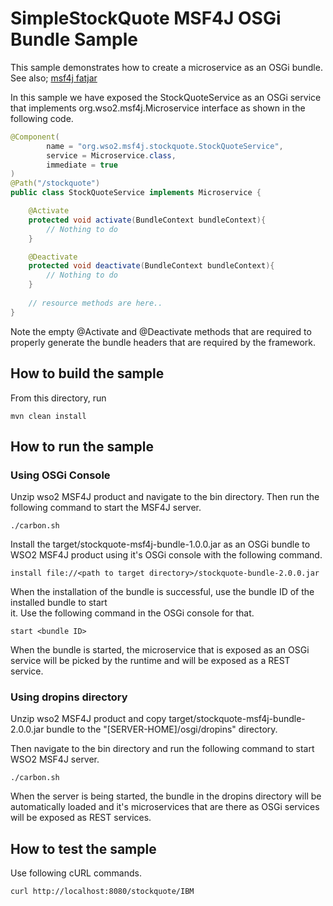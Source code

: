 # SimpleStockQuote MSF4J OSGi Bundle Sample

This sample demonstrates how to create a microservice as an OSGi bundle.
See also; [msf4j fatjar](../fatjar)

In this sample we have exposed the StockQuoteService as an OSGi service that implements 
org.wso2.msf4j.Microservice interface as shown in the following code.

```java
@Component(
        name = "org.wso2.msf4j.stockquote.StockQuoteService",
        service = Microservice.class,
        immediate = true
)
@Path("/stockquote")
public class StockQuoteService implements Microservice {

    @Activate
    protected void activate(BundleContext bundleContext){
        // Nothing to do
    }

    @Deactivate
    protected void deactivate(BundleContext bundleContext){
        // Nothing to do
    }
    
    // resource methods are here..
}
```
Note the empty @Activate and @Deactivate methods that are required to properly generate the bundle headers that are 
required by the framework.


## How to build the sample

From this directory, run

```
mvn clean install
```

## How to run the sample

### Using OSGi Console

Unzip wso2 MSF4J product and navigate to the bin directory. Then run the following command to start the MSF4J server.
```
./carbon.sh
```

Install the target/stockquote-msf4j-bundle-1.0.0.jar as an OSGi bundle to WSO2 MSF4J product using it's 
OSGi console with the following command.

```
install file://<path to target directory>/stockquote-bundle-2.0.0.jar
```

When the installation of the bundle is successful, use the bundle ID of the installed bundle to start  
it. Use the following command in the OSGi console for that.

```
start <bundle ID>
```

When the bundle is started, the microservice that is exposed as an OSGi service will be picked by the runtime and 
will be exposed as a REST service.

### Using dropins directory
Unzip wso2 MSF4J product and copy target/stockquote-msf4j-bundle-2.0.0.jar bundle to the 
"[SERVER-HOME]/osgi/dropins" directory.

Then navigate to the bin directory and run the following command to start WSO2 MSF4J server.
```
./carbon.sh
```
When the server is being started, the bundle in the dropins directory will be automatically 
loaded and it's microservices that are there as OSGi services will be exposed as REST services.


## How to test the sample

Use following cURL commands.
```
curl http://localhost:8080/stockquote/IBM
```